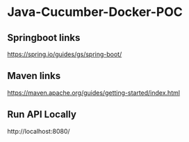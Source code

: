 # Java-Cucumber-Docker-POC

## Springboot links
https://spring.io/guides/gs/spring-boot/

## Maven links
https://maven.apache.org/guides/getting-started/index.html

## Run API Locally
http://localhost:8080/
